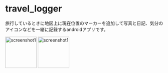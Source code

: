 # travel_logger
旅行しているときに地図上に現在位置のマーカーを追加して写真と日記、気分のアイコンなどを一緒に記録するandroidアプリです。

<img src="https://github.com/smiiisato/travel_logger/assets/91265309/c8e0d6ae-678b-47d0-9ed1-1b20f9176046" width="100" alt="screenshot1">
<img src="https://github.com/smiiisato/travel_logger/assets/91265309/4587c192-9cf5-427f-8d88-b3a8df04a626" width="100" alt="screenshot1">

